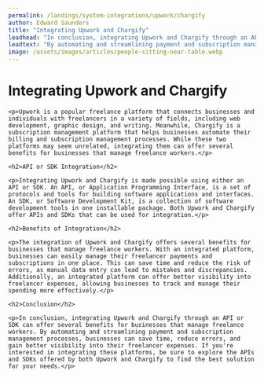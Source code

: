 ```yaml
---
permalink: /landings/system-integrations/upwork/chargify
author: Edward Saunders
title: "Integrating Upwork and Chargify"
leadhead: "In conclusion, integrating Upwork and Chargify through an API or SDK can offer several benefits for businesses that manage freelance workers"
leadtext: "By automating and streamlining payment and subscription management processes, businesses can save time, reduce errors, and gain better visibility into their freelancer expenses. If you're interested in integrating these platforms, be sure to explore the APIs and SDKs offered by both Upwork and Chargify to find the best solution for your needs."
image: /assets/images/articles/people-sitting-near-table.webp
---
```

<div class="arttext">
	<h1>Integrating Upwork and Chargify</h1>

	<p>Upwork is a popular freelance platform that connects businesses and individuals with freelancers in a variety of fields, including web development, graphic design, and writing. Meanwhile, Chargify is a subscription management platform that helps businesses automate their billing and subscription management processes. While these two platforms may seem unrelated, integrating them can offer several benefits for businesses that manage freelance workers.</p>

	<h2>API or SDK Integration</h2>

	<p>Integrating Upwork and Chargify is made possible using either an API or SDK. An API, or Application Programming Interface, is a set of protocols and tools for building software applications and interfaces. An SDK, or Software Development Kit, is a collection of software development tools in one installable package. Both Upwork and Chargify offer APIs and SDKs that can be used for integration.</p>

	<h2>Benefits of Integration</h2>

	<p>The integration of Upwork and Chargify offers several benefits for businesses that manage freelance workers. With an integrated platform, businesses can easily manage their freelancer payments and subscriptions in one place. This can save time and reduce the risk of errors, as manual data entry can lead to mistakes and discrepancies. Additionally, an integrated platform can offer better visibility into freelancer expenses, allowing businesses to track and manage their spending more effectively.</p>

	<h2>Conclusion</h2>

	<p>In conclusion, integrating Upwork and Chargify through an API or SDK can offer several benefits for businesses that manage freelance workers. By automating and streamlining payment and subscription management processes, businesses can save time, reduce errors, and gain better visibility into their freelancer expenses. If you're interested in integrating these platforms, be sure to explore the APIs and SDKs offered by both Upwork and Chargify to find the best solution for your needs.</p>

</div>